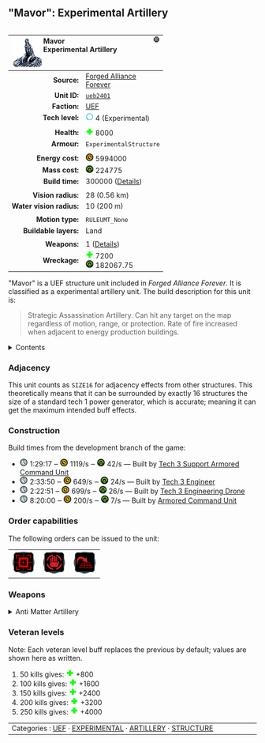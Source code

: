 "Mavor": Experimental Artillery
----
<table align="right">
    <thead>
        <tr>
            <th align="left" colspan="2">
                <img align="left" src="icons/units/UEB2401_icon.png" title="Mavor unit icon" /><img align="right" src="icons/strategicicons/icon_experimental_generic_rest.png" title="icon_experimental_generic" />Mavor<br />Experimental Artillery
            </th>
        </tr>
    </thead>
    <tbody>
        <tr>
            <td align="right"><strong>Source:</strong></td>
            <td><a href="Forged Alliance Forever">Forged Alliance<br />Forever</a></td>
        </tr>
        <tr>
            <td align="right"><strong>Unit ID:</strong></td>
            <td><a href="https://github.com/FAForever/fa/D:/faf-development/fa/units/UEB2401/UEB2401_unit.bp"><code>ueb2401</code></a></td>
        </tr>
        <tr>
            <td align="right"><strong>Faction:</strong></td>
            <td><a href="_categories.UEF">UEF</a></td>
        </tr>
        <tr>
            <td align="right"><strong>Tech level:</strong></td>
            <td><img src="icons/T4.png" title="Experimental" /> 4 (Experimental)</td>
        </tr>
        <tr><td align="center" colspan="2"></td></tr>
        <tr>
            <td align="right"><strong>Health:</strong></td>
            <td><img src="icons/health.png" title="Health" /> 8000</td>
        </tr>
        <tr>
            <td align="right"><strong>Armour:</strong></td>
            <td><code>ExperimentalStructure</code></td>
        </tr>
        <tr><td align="center" colspan="2"></td></tr>
        <tr>
            <td align="right"><strong>Energy cost:</strong></td>
            <td><img src="icons/energy.png" title="Energy" /> 5994000</td>
        </tr>
        <tr>
            <td align="right"><strong>Mass cost:</strong></td>
            <td><img src="icons/mass.png" title="Mass" /> 224775</td>
        </tr>
        <tr>
            <td align="right"><strong>Build time:</strong></td>
            <td>300000 (<a href="#construction">Details</a>)</td>
        </tr>
        <tr><td align="center" colspan="2"></td></tr>
        <tr>
            <td align="right"><strong>Vision radius:</strong></td>
            <td> <span title="560 m, 0.35 mi">28 (0.56 km)</span></td>
        </tr>
        <tr>
            <td align="right"><strong>Water vision radius:</strong></td>
            <td> <span title="0.20 km, 0.12 mi">10 (200 m)</span></td>
        </tr>
        <tr><td align="center" colspan="2"></td></tr>
        <tr>
            <td align="right"><strong>Motion type:</strong></td>
            <td><code>RULEUMT_None</code></td>
        </tr>
        <tr>
            <td align="right"><strong>Buildable layers:</strong></td>
            <td>Land</td>
        </tr>
        <tr><td align="center" colspan="2"></td></tr>
        <tr>
            <td align="right"><strong>Weapons:</strong></td>
            <td>1 (<a href="#weapons">Details</a>)</td>
        </tr>
        <tr>
            <td align="right"><strong>Wreckage:</strong></td>
            <td><img src="icons/health.png" title="Health" /> 7200<br /><img src="icons/mass.png" title="Mass" /> 182067.75</td>
        </tr>
    </tbody>
</table>

"Mavor" is a UEF structure unit included in *Forged Alliance Forever*.
It is classified as a experimental artillery unit.
The build description for this unit is:

<blockquote>Strategic Assassination Artillery. Can hit any target on the map regardless of motion, range, or protection. Rate of fire increased when adjacent to energy production buildings.</blockquote>

<details>
<summary>Contents</summary>

1. – <a href="#adjacency">Adjacency</a>
2. – <a href="#construction">Construction</a>
3. – <a href="#order-capabilities">Order capabilities</a>
4. – <a href="#weapons">Weapons</a>
5. – <a href="#veteran-levels">Veteran levels</a>
</details>

### Adjacency
This unit counts as `SIZE16` for adjacency effects from other structures. This theoretically means that it can be surrounded by exactly 16 structures the size of a standard tech 1 power generator, which is accurate; meaning it can get the maximum intended buff effects. 

### Construction
Build times from the development branch of the game:
* <img src="icons/time.png" title="Time" /> 1:29:17 ‒ <img src="icons/energy.png" title="Energy" /> 1119/s ‒ <img src="icons/mass.png" title="Mass" /> 42/s — Built by <a href="UEL0301">Tech 3 Support Armored Command Unit</a>
* <img src="icons/time.png" title="Time" /> 2:33:50 ‒ <img src="icons/energy.png" title="Energy" /> 649/s ‒ <img src="icons/mass.png" title="Mass" /> 24/s — Built by <a href="UEL0309">Tech 3 Engineer</a>
* <img src="icons/time.png" title="Time" /> 2:22:51 ‒ <img src="icons/energy.png" title="Energy" /> 699/s ‒ <img src="icons/mass.png" title="Mass" /> 26/s — Built by <a href="UEA0003">Tech 3 Engineering Drone</a>
* <img src="icons/time.png" title="Time" /> 8:20:00 ‒ <img src="icons/energy.png" title="Energy" /> 200/s ‒ <img src="icons/mass.png" title="Mass" /> 7/s — Built by <a href="UEL0001">Armored Command Unit</a>

### Order capabilities
The following orders can be issued to the unit:
<table>
<td><img float="left" src="icons/orders/attack.png" title="Attack
Left click for attack order. Right click to toggle target priorities for sniping." /></td>
<td><img float="left" src="icons/orders/stop.png" title="Stop" /></td>
<td><img float="left" src="icons/orders/stand-ground.png" title="Fire State" /></td>
</table>

### Weapons
<details>
<summary>Anti Matter Artillery</summary>
<p>
    <table>
        <tr>
            <td align="right"><strong>Target type:</strong></td>
            <td><code>RULEWTT_Unit</code><br />(Anti-Surface)</td>
        </tr>
        <tr>
            <td align="right"><strong>Projectile:</strong></td>
            <td><a href="Projectiles#tifhe-tactical-nuclear-shell-01"><code>TIFHETacticalNuclearShell01</code></a></td>
        </tr>
        <tr>
            <td align="right"><strong>DPS estimate:</strong></td>
            <td>2000 <span title="Note: This only counts listed stats.">(<u>?</u>)</span></td>
        </tr>
        <tr>
            <td align="right"><strong>Damage:</strong></td>
            <td>16000 <span title="Note: This doesn't count some scripted effects.">(<u>?</u>)</span></td>
        </tr>
        <tr>
            <td align="right"><strong>Damage radius:</strong></td>
            <td> <span title="0.14 km, 0.09 mi">7 (140 m)</span></td>
        </tr>
        <tr>
            <td align="right"><strong>Damage type:</strong></td>
            <td><code>Normal</code></td>
        </tr>
        <tr>
            <td align="right"><strong>Max range:</strong></td>
            <td> <span title="80000 m, 49.71 mi">4000 (80 km)</span></td>
        </tr>
        <tr>
            <td align="right"><strong>Min range:</strong></td>
            <td> <span title="3000 m, 1.86 mi">150 (3 km)</span></td>
        </tr>
        <tr>
            <td align="right"><strong>Firing cycle:</strong></td>
            <td>Once every 8.0s <span title="Note: This doesn't count additional delays such as charging, reloading, and others.">(<u>?</u>)</span></td>
        </tr>
        <tr>
            <td align="right"><strong>Firing cost:</strong></td>
            <td><img src="icons/energy.png" title="Energy" /> 30000 (7500/s for 4s)</td>
        </tr>
        <tr>
            <td align="right"><strong>Flags:</strong></td>
            <td>Artillery shield blocks<br />Damage friendly</td>
        </tr>
    </table>
</p>
</details>


### Veteran levels
Note: Each veteran level buff replaces the previous by default; values are shown here as written.

1. 50 kills gives: <img src="icons/health.png" title="Health" /> +800
2. 100 kills gives: <img src="icons/health.png" title="Health" /> +1600
3. 150 kills gives: <img src="icons/health.png" title="Health" /> +2400
4. 200 kills gives: <img src="icons/health.png" title="Health" /> +3200
5. 250 kills gives: <img src="icons/health.png" title="Health" /> +4000

<table align="center">
<td width="1215px">Categories : 
<a href="_categories.UEF">UEF</a> · 
<a href="_categories.EXPERIMENTAL">EXPERIMENTAL</a> · 
<a href="_categories.ARTILLERY">ARTILLERY</a> · 
<a href="_categories.STRUCTURE">STRUCTURE</a></td>
</table>
